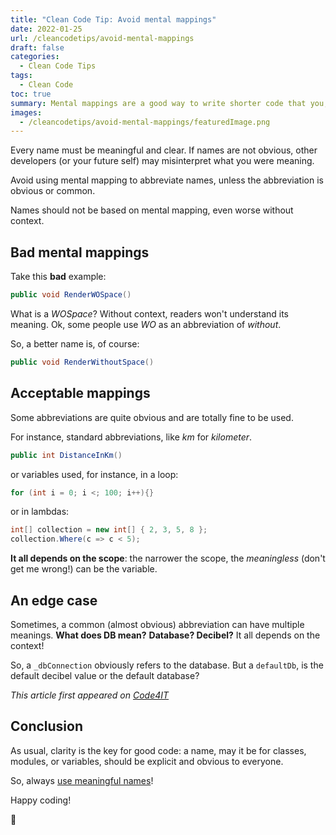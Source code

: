 ```yaml
---
title: "Clean Code Tip: Avoid mental mappings"
date: 2022-01-25
url: /cleancodetips/avoid-mental-mappings
draft: false
categories:
  - Clean Code Tips
tags:
  - Clean Code
toc: true
summary: Mental mappings are a good way to write shorter code that you, and only you, can understand. Prefer clarity over brevity!
images:
  - /cleancodetips/avoid-mental-mappings/featuredImage.png
---
```


Every name must be meaningful and clear. If names are not obvious, other developers (or your future self) may misinterpret what you were meaning.

Avoid using mental mapping to abbreviate names, unless the abbreviation is obvious or common.

Names should not be based on mental mapping, even worse without context.

## Bad mental mappings

Take this **bad** example:

```cs
public void RenderWOSpace()
```

What is a _WOSpace_? Without context, readers won't understand its meaning. Ok, some people use _WO_ as an abbreviation of _without_.

So, a better name is, of course:

```cs
public void RenderWithoutSpace()
```

## Acceptable mappings

Some abbreviations are quite obvious and are totally fine to be used.

For instance, standard abbreviations, like _km_ for _kilometer_.

```cs
public int DistanceInKm()
```

or variables used, for instance, in a loop:

```cs
for (int i = 0; i <; 100; i++){}
```

or in lambdas:

```cs
int[] collection = new int[] { 2, 3, 5, 8 };
collection.Where(c => c < 5);
```

**It all depends on the scope**: the narrower the scope, the _meaningless_ (don't get me wrong!) can be the variable.

## An edge case

Sometimes, a common (almost obvious) abbreviation can have multiple meanings. **What does DB mean?** **Database? Decibel?** It all depends on the context!

So, a `_dbConnection` obviously refers to the database. But a `defaultDb`, is the default decibel value or the default database?

_This article first appeared on [Code4IT](https://www.code4it.dev/)_

## Conclusion

As usual, clarity is the key for good code: a name, may it be for classes, modules, or variables, should be explicit and obvious to everyone.

So, always [use meaningful names](https://www.code4it.dev/cleancodetips/choose-meaningful-names "Clean code tips: use meaningful names - Code4IT")!

Happy coding!

🐧
